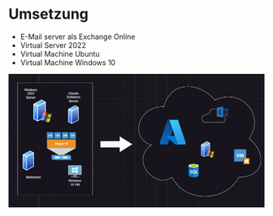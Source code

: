 # Umsetzung 

- E-Mail server als Exchange Online
- Virtual Server 2022
- Virtual Machine Ubuntu
- Virtual Machine Windows 10

![Grafik](Grafik.png)

